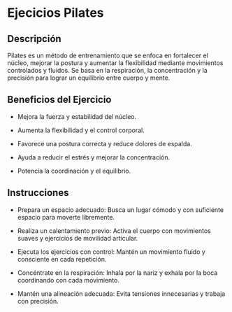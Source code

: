 # Ejecicios Pilates

## Descripción

Pilates es un método de entrenamiento que se enfoca en fortalecer el núcleo, mejorar la postura y aumentar la flexibilidad mediante movimientos controlados y fluidos. Se basa en la respiración, la concentración y la precisión para lograr un equilibrio entre cuerpo y mente.

## Beneficios del Ejercicio

- Mejora la fuerza y estabilidad del núcleo.

- Aumenta la flexibilidad y el control corporal.

- Favorece una postura correcta y reduce dolores de espalda.

- Ayuda a reducir el estrés y mejorar la concentración.

- Potencia la coordinación y el equilibrio.

## Instrucciones

- Prepara un espacio adecuado: Busca un lugar cómodo y con suficiente espacio para moverte libremente.

- Realiza un calentamiento previo: Activa el cuerpo con movimientos suaves y ejercicios de movilidad articular.

- Ejecuta los ejercicios con control: Mantén un movimiento fluido y consciente en cada repetición.

- Concéntrate en la respiración: Inhala por la nariz y exhala por la boca coordinando con cada movimiento.

- Mantén una alineación adecuada: Evita tensiones innecesarias y trabaja con precisión.
